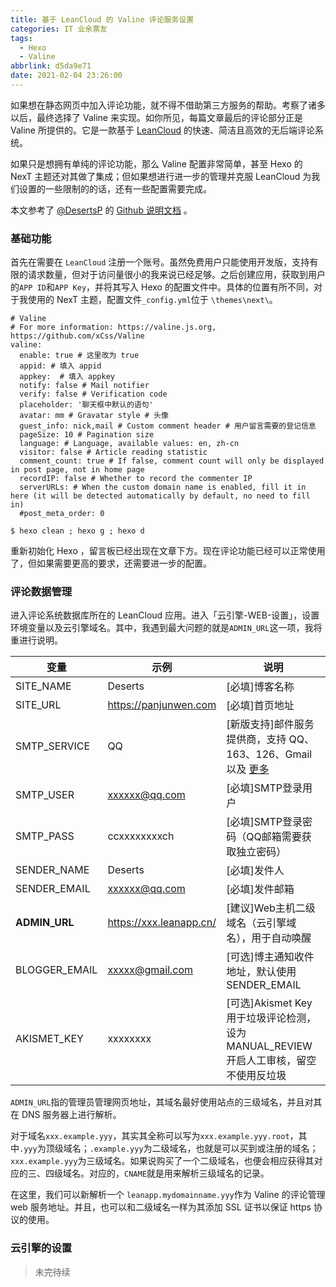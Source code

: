 ```yaml
---
title: 基于 LeanCloud 的 Valine 评论服务设置
categories: IT 业余票友
tags:
  - Hexo
  - Valine
abbrlink: d5da9e71
date: 2021-02-04 23:26:00
---
```


如果想在静态网页中加入评论功能，就不得不借助第三方服务的帮助。考察了诸多以后，最终选择了 Valine 来实现。如你所见，每篇文章最后的评论部分正是 Valine 所提供的。它是一款基于 [LeanCloud](https://leancloud.cn/) 的快速、简洁且高效的无后端评论系统。

<!--more-->

如果只是想拥有单纯的评论功能，那么 Valine 配置非常简单，甚至 Hexo 的 NexT 主题还对其做了集成；但如果想进行进一步的管理并克服 LeanCloud 为我们设置的一些限制的的话，还有一些配置需要完成。

本文参考了 [@DesertsP](https://github.com/DesertsP) 的 [Github 说明文档](https://github.com/DesertsP/Valine-Admin) 。

### 基础功能

首先在需要在 `LeanCloud` 注册一个账号。虽然免费用户只能使用开发版，支持有限的请求数量，但对于访问量很小的我来说已经足够。之后创建应用，获取到用户的`APP ID`和`APP Key`，并将其写入 Hexo 的配置文件中。具体的位置有所不同，对于我使用的 NexT 主题，配置文件`_config.yml`位于 `\themes\next\`。

```
# Valine
# For more information: https://valine.js.org, https://github.com/xCss/Valine
valine:
  enable: true # 这里改为 true
  appid: # 填入 appid
  appkey:  # 填入 appkey
  notify: false # Mail notifier
  verify: false # Verification code
  placeholder: '聊天框中默认的语句' 
  avatar: mm # Gravatar style # 头像
  guest_info: nick,mail # Custom comment header # 用户留言需要的登记信息
  pageSize: 10 # Pagination size
  language: # Language, available values: en, zh-cn
  visitor: false # Article reading statistic
  comment_count: true # If false, comment count will only be displayed in post page, not in home page
  recordIP: false # Whether to record the commenter IP
  serverURLs: # When the custom domain name is enabled, fill it in here (it will be detected automatically by default, no need to fill in)
  #post_meta_order: 0
```

```
$ hexo clean ; hexo g ; hexo d
```

重新初始化 Hexo ，留言板已经出现在文章下方。现在评论功能已经可以正常使用了，但如果需要更高的要求，还需要进一步的配置。

### 评论数据管理

进入评论系统数据库所在的 LeanCloud 应用。进入「云引擎-WEB-设置」，设置环境变量以及云引擎域名。其中，我遇到最大问题的就是`ADMIN_URL`这一项，我将重进行说明。

| 变量          | 示例                    | 说明                                                         |
| ------------- | ----------------------- | ------------------------------------------------------------ |
| SITE_NAME     | Deserts                 | [必填]博客名称                                               |
| SITE_URL      | https://panjunwen.com   | [必填]首页地址                                               |
| SMTP_SERVICE  | QQ                      | [新版支持]邮件服务提供商，支持 QQ、163、126、Gmail 以及 [更多](https://nodemailer.com/smtp/well-known/#supported-services) |
| SMTP_USER     | xxxxxx@qq.com           | [必填]SMTP登录用户                                           |
| SMTP_PASS     | ccxxxxxxxxch            | [必填]SMTP登录密码（QQ邮箱需要获取独立密码）                 |
| SENDER_NAME   | Deserts                 | [必填]发件人                                                 |
| SENDER_EMAIL  | xxxxxx@qq.com           | [必填]发件邮箱                                               |
| **ADMIN_URL** | https://xxx.leanapp.cn/ | [建议]Web主机二级域名（云引擎域名），用于自动唤醒            |
| BLOGGER_EMAIL | xxxxx@gmail.com         | [可选]博主通知收件地址，默认使用SENDER_EMAIL                 |
| AKISMET_KEY   | xxxxxxxx                | [可选]Akismet Key 用于垃圾评论检测，设为MANUAL_REVIEW开启人工审核，留空不使用反垃圾 |

`ADMIN_URL`指的管理员管理网页地址，其域名最好使用站点的三级域名，并且对其在 DNS 服务器上进行解析。

对于域名`xxx.example.yyy`，其实其全称可以写为`xxx.example.yyy.root`，其中`.yyy`为顶级域名；`.example.yyy`为二级域名，也就是可以买到或注册的域名；`xxx.example.yyy`为三级域名。如果说购买了一个二级域名，也便会相应获得其对应的三、四级域名。对应的，`CNAME`就是用来解析三级域名的记录。

在这里，我们可以新解析一个 `leanapp.mydomainname.yyy`作为 Valine 的评论管理 web 服务地址。并且，也可以和二级域名一样为其添加 SSL 证书以保证 https 协议的使用。

### 云引擎的设置

> 未完待续